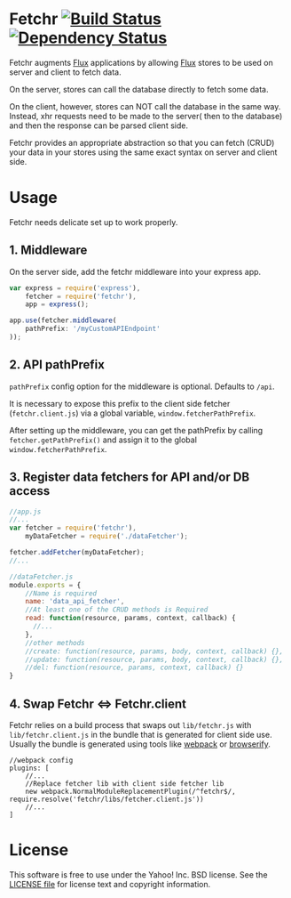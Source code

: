 # Fetchr [![Build Status](https://travis-ci.org/ouchtown/fetchr.svg?branch=master)](https://travis-ci.org/ouchtown/fetchr) [![Dependency Status](https://david-dm.org/ouchtown/fetchr.svg)](https://david-dm.org/ouchtown/fetchr)

Fetchr augments [Flux][] applications by allowing [Flux][] stores to be used on server and client to fetch data.

On the server, stores can call the database directly to fetch some data.

On the client, however, stores can NOT call the database in the same way. Instead, xhr requests need to be made to the server( then to the database) and then the response can be parsed client side.

Fetchr provides an appropriate abstraction so that you can fetch (CRUD) your data in your stores using the same exact syntax on server and client side.


# Usage

Fetchr needs delicate set up to work properly.

## 1. Middleware

On the server side, add the fetchr middleware into your express app.

```js
var express = require('express'),
    fetcher = require('fetchr'),
    app = express();

app.use(fetcher.middleware(
    pathPrefix: '/myCustomAPIEndpoint'
));
```

## 2. API pathPrefix

`pathPrefix` config option for the middleware is optional. Defaults to `/api`.

It is necessary to expose this prefix to the client side fetcher (`fetchr.client.js`) via a global variable, `window.fetcherPathPrefix`.

After setting up the middleware, you can get the pathPrefix by calling `fetcher.getPathPrefix()` and assign it to the global `window.fetcherPathPrefix`.


## 3. Register data fetchers for API and/or DB access

```js
//app.js
//...
var fetcher = require('fetchr'),
    myDataFetcher = require('./dataFetcher');

fetcher.addFetcher(myDataFetcher);
//...
```

```js
//dataFetcher.js
module.exports = {
    //Name is required
    name: 'data_api_fetcher',
    //At least one of the CRUD methods is Required
    read: function(resource, params, context, callback) {
      //...
    },
    //other methods
    //create: function(resource, params, body, context, callback) {},
    //update: function(resource, params, body, context, callback) {},
    //del: function(resource, params, context, callback) {}
}

```

## 4. Swap Fetchr <=> Fetchr.client

Fetchr relies on a build process that swaps out `lib/fetchr.js` with `lib/fetchr.client.js` in the bundle that is generated for client side use. Usually the bundle is generated using tools like [webpack](http://webpack.github.io/) or [browserify](http://browserify.org/).

```
//webpack config
plugins: [
    //...
    //Replace fetcher lib with client side fetcher lib
    new webpack.NormalModuleReplacementPlugin(/^fetchr$/, require.resolve('fetchr/libs/fetcher.client.js'))
    //...
]
```

# License

This software is free to use under the Yahoo! Inc. BSD license.
See the [LICENSE file][] for license text and copyright information.

[LICENSE file]: https://github.com/ouchtown/fetchr/blob/master/LICENSE.md

[Flux]: http://facebook.github.io/react/docs/flux-overview.html
